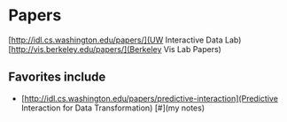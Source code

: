 # Papers

[http://idl.cs.washington.edu/papers/](UW Interactive Data Lab)
[http://vis.berkeley.edu/papers/](Berkeley Vis Lab Papers)

## Favorites include
* [http://idl.cs.washington.edu/papers/predictive-interaction](Predictive Interaction for Data Transformation) [#](my notes)
